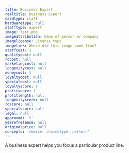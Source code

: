 ```yaml
---
title: Business Expert
realtitle: Business Expert
cardtype: staff
hardwaretype: null
stafftype: expert
image: test.png
imageattribution: Name of person or company
imagelicense: License type
imagelink: Where did this image come from?
staffcost: 1
qualitycost: null
rdcost: null
marketingcost: null
longevitycost: null
moneycost: 1
loyaltycost: null
specialcost: null
loyaltyscore: 0
profitscore: 1
profitlength: null
longevityscore: null
rdscore: null
specialscore: null
legal: null
approved: 'Y'
yearofrelease: null
originalprice: null
concepts: 'choice, choicetype, perturn'
---
```


A business expert helps you focus a particular product line.

